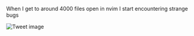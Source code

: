 When I get to around 4000 files open in nvim I start encountering strange bugs


![Tweet image](/asset/crosspoast/GtHIAPuacAAfzE6.jpg)

